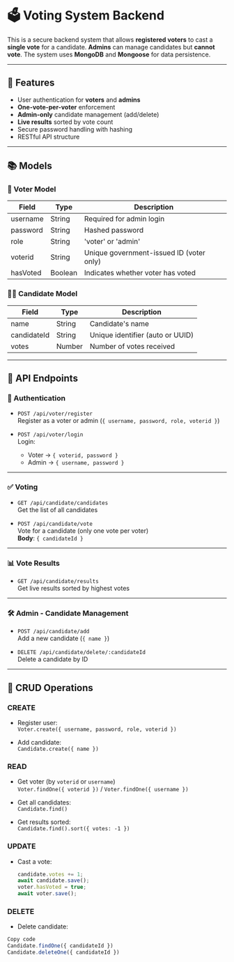 # 🗳️ Voting System Backend

This is a secure backend system that allows **registered voters** to cast a **single vote** for a candidate. **Admins** can manage candidates but **cannot vote**. The system uses **MongoDB** and **Mongoose** for data persistence.

---

## 📂 Features

- User authentication for **voters** and **admins**
- **One-vote-per-voter** enforcement
- **Admin-only** candidate management (add/delete)
- **Live results** sorted by vote count
- Secure password handling with hashing
- RESTful API structure

---

## 📚 Models

### 🔐 Voter Model
| Field     | Type     | Description                         |
|-----------|----------|-------------------------------------|
| username  | String   | Required for admin login            |
| password  | String   | Hashed password                     |
| role      | String   | 'voter' or 'admin'                  |
| voterid   | String   | Unique government-issued ID (voter only) |
| hasVoted  | Boolean  | Indicates whether voter has voted   |

### 🧑‍💼 Candidate Model
| Field       | Type     | Description                     |
|-------------|----------|---------------------------------|
| name        | String   | Candidate's name                |
| candidateId | String   | Unique identifier (auto or UUID)|
| votes       | Number   | Number of votes received        |

---

## 🔌 API Endpoints

### 🧾 Authentication
- `POST /api/voter/register`  
  Register as a voter or admin (`{ username, password, role, voterid }`)

- `POST /api/voter/login`  
  Login:
  - Voter → `{ voterid, password }`
  - Admin → `{ username, password }`

---

### ✅ Voting
- `GET /api/candidate/candidates`  
  Get the list of all candidates

- `POST /api/candidate/vote`  
  Vote for a candidate (only one vote per voter)  
  **Body**: `{ candidateId }`

---

### 📊 Vote Results
- `GET /api/candidate/results`  
  Get live results sorted by highest votes

---

### 🛠️ Admin - Candidate Management
- `POST /api/candidate/add`  
  Add a new candidate (`{ name }`)

- `DELETE /api/candidate/delete/:candidateId`  
  Delete a candidate by ID

---

## 💾 CRUD Operations

### CREATE
- Register user:  
  `Voter.create({ username, password, role, voterid })`

- Add candidate:  
  `Candidate.create({ name })`

### READ
- Get voter (by `voterid` or `username`)  
  `Voter.findOne({ voterid })` / `Voter.findOne({ username })`

- Get all candidates:  
  `Candidate.find()`

- Get results sorted:  
  `Candidate.find().sort({ votes: -1 })`

### UPDATE
- Cast a vote:
  ```js
  candidate.votes += 1;
  await candidate.save();
  voter.hasVoted = true;
  await voter.save();
  
### DELETE
- Delete candidate:

```js
Copy code
Candidate.findOne({ candidateId })
Candidate.deleteOne({ candidateId })

